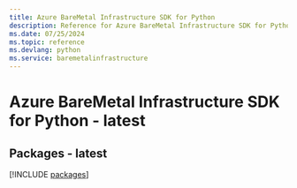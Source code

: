 ```yaml
---
title: Azure BareMetal Infrastructure SDK for Python
description: Reference for Azure BareMetal Infrastructure SDK for Python
ms.date: 07/25/2024
ms.topic: reference
ms.devlang: python
ms.service: baremetalinfrastructure
---
```

# Azure BareMetal Infrastructure SDK for Python - latest
## Packages - latest
[!INCLUDE [packages](baremetal-infrastructure-index.md)]